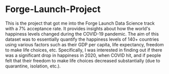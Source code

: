 # Forge-Launch-Project
This is the project that got me into the Forge Launch Data Science track with a 7% acceptance rate. It provides insights about how the world's happiness levels changed during the COVID-19 pandemic. The aim of this dataset was to essentially quantify the happiness levels of 140+ countries using various factors such as their GDP per capita, life expectancy, freedom to make life choices, etc. Specifically, I was interested in finding out if there was a significant drop in happiness in 2020, when COVID hit, and if people felt that their freedom to make life choices decreased substantially (due to quarantine, isolation, etc.).
